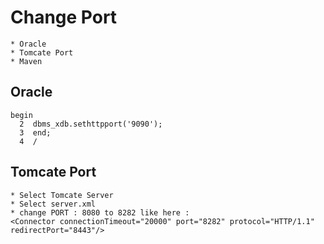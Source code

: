 # Change Port 	
	* Oracle 
	* Tomcate Port
	* Maven 
	
## Oracle 
	begin
	  2  dbms_xdb.sethttpport('9090');
	  3  end;
	  4  /
	  
## Tomcate Port
	* Select Tomcate Server 
	* Select server.xml
	* change PORT : 8080 to 8282 like here : 
	<Connector connectionTimeout="20000" port="8282" protocol="HTTP/1.1" redirectPort="8443"/>
    